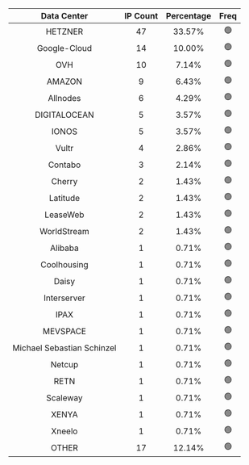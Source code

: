 | Data Center | IP Count | Percentage | Freq |
|:------------:|:--------:|:-----------:|:-----:|
| HETZNER | 47 | 33.57% | 🟢 |
| Google-Cloud | 14 | 10.00% | 🟢 |
| OVH | 10 | 7.14% | 🟢 |
| AMAZON | 9 | 6.43% | 🟢 |
| Allnodes | 6 | 4.29% | 🟢 |
| DIGITALOCEAN | 5 | 3.57% | 🟢 |
| IONOS | 5 | 3.57% | 🟢 |
| Vultr | 4 | 2.86% | 🟢 |
| Contabo | 3 | 2.14% | 🟢 |
| Cherry | 2 | 1.43% | 🟢 |
| Latitude | 2 | 1.43% | 🟢 |
| LeaseWeb | 2 | 1.43% | 🟢 |
| WorldStream | 2 | 1.43% | 🟢 |
| Alibaba | 1 | 0.71% | 🟢 |
| Coolhousing | 1 | 0.71% | 🟢 |
| Daisy | 1 | 0.71% | 🟢 |
| Interserver | 1 | 0.71% | 🟢 |
| IPAX | 1 | 0.71% | 🟢 |
| MEVSPACE | 1 | 0.71% | 🟢 |
| Michael Sebastian Schinzel | 1 | 0.71% | 🟢 |
| Netcup | 1 | 0.71% | 🟢 |
| RETN | 1 | 0.71% | 🟢 |
| Scaleway | 1 | 0.71% | 🟢 |
| XENYA | 1 | 0.71% | 🟢 |
| Xneelo | 1 | 0.71% | 🟢 |
| OTHER | 17 | 12.14% | 🟢 |